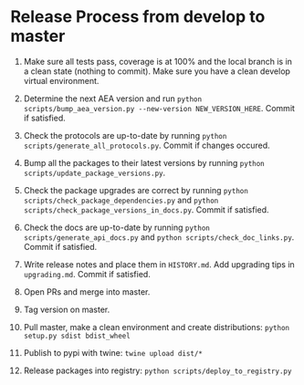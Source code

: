
# Release Process from develop to master

1. Make sure all tests pass, coverage is at 100% and the local branch is in a clean state (nothing to commit). Make sure you have a clean develop virtual environment.

2. Determine the next AEA version and run `python scripts/bump_aea_version.py --new-version NEW_VERSION_HERE`. Commit if satisfied.

3. Check the protocols are up-to-date by running `python scripts/generate_all_protocols.py`. Commit if changes occured.

4. Bump all the packages to their latest versions by running `python scripts/update_package_versions.py`.

5. Check the package upgrades are correct by running `python scripts/check_package_dependencies.py` and `python scripts/check_package_versions_in_docs.py`. Commit if satisfied.

6. Check the docs are up-to-date by running `python scripts/generate_api_docs.py` and `python scripts/check_doc_links.py`. Commit if satisfied.

7. Write release notes and place them in `HISTORY.md`. Add upgrading tips in `upgrading.md`. Commit if satisfied.

8. Open PRs and merge into master.

9. Tag version on master.

10. Pull master, make a clean environment and create distributions: `python setup.py sdist bdist_wheel`

11. Publish to pypi with twine: `twine upload dist/*`

12. Release packages into registry: `python scripts/deploy_to_registry.py`
